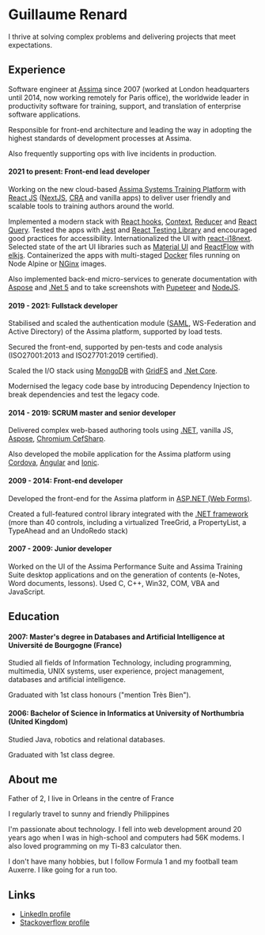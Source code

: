 # Guillaume Renard

I thrive at solving complex problems and delivering projects that meet expectations.

## Experience

Software engineer at [Assima](https://www.assima.net) since 2007 (worked at London headquarters until 2014, now working remotely for Paris office),
the worldwide leader in productivity software for training, support, and translation of enterprise software applications.

Responsible for front-end architecture and leading the way in adopting the highest standards of development processes at Assima.

Also frequently supporting ops with live incidents in production.

#### 2021 to present: Front-end lead developer

Working on the new cloud-based [Assima Systems Training Platform](https://assimasolutions.com/systems-training-platform/) with [React JS](https://reactjs.org/) 
([NextJS](https://nextjs.org/), [CRA](https://create-react-app.dev/) and vanilla apps) to deliver user friendly and scalable tools to training authors around the world.

Implemented a modern stack with [React hooks](https://reactjs.org/docs/hooks-intro.html), [Context](https://reactjs.org/docs/context.html), [Reducer](https://reactjs.org/docs/hooks-reference.html#usereducer) and [React Query](https://react-query.tanstack.com/). Tested the apps with [Jest](https://jestjs.io/) and [React Testing Library](https://testing-library.com/) and encouraged good practices for accessibility. Internationalized the UI with [react-i18next](https://react.i18next.com/).
Selected state of the art UI libraries such as [Material UI](https://mui.com/) and [ReactFlow](https://reactflow.dev/) with [elkjs](https://github.com/kieler/elkjs).
Containerized the apps with multi-staged [Docker](https://www.docker.com/) files running on Node Alpine or [NGinx](https://www.nginx.com/) images.

Also implemented back-end micro-services to generate documentation with [Aspose](https://products.aspose.com/words/) and [.Net 5](https://dotnet.microsoft.com/) 
and to take screenshots with [Pupeteer](https://developers.google.com/web/tools/puppeteer/) and [NodeJS](https://nodejs.org/).

#### 2019 - 2021: Fullstack developer

Stabilised and scaled the authentication module ([SAML](https://en.wikipedia.org/wiki/Security_Assertion_Markup_Language), WS-Federation and Active Directory)
of the Assima platform, supported by load tests.

Secured the front-end, supported by pen-tests and code analysis (ISO27001:2013 and ISO27701:2019 certified). 

Scaled the I/O stack using [MongoDB](https://www.mongodb.com/) with [GridFS](https://docs.mongodb.com/manual/core/gridfs/) and [.Net Core](https://dotnet.microsoft.com/). 

Modernised the legacy code base by introducing Dependency Injection to break dependencies and test the legacy code.

#### 2014 - 2019: SCRUM master and senior developer

Delivered complex web-based authoring tools using [.NET](https://dotnet.microsoft.com/), vanilla JS, [Aspose](https://products.aspose.com/words/), [Chromium CefSharp](https://github.com/cefsharp/CefSharp/). 

Also developed the mobile application for the Assima platform using [Cordova](https://cordova.apache.org/), [Angular](https://angular.io/) and [Ionic](https://ionicframework.com/).

#### 2009 - 2014: Front-end developer

Developed the front-end for the Assima platform in [ASP.NET (Web Forms)](https://docs.microsoft.com/en-us/aspnet/web-forms/). 

Created a full-featured control library integrated with the [.NET framework](https://dotnet.microsoft.com/) (more than 40 controls, including a virtualized TreeGrid, a PropertyList, a TypeAhead and an UndoRedo stack)

#### 2007 - 2009: Junior developer

Worked on the UI of the Assima Performance Suite and Assima Training Suite desktop applications 
and on the generation of contents (e-Notes, Word documents, lessons). Used C, C++, Win32, COM, VBA and JavaScript.

## Education

#### 2007: Master's degree in Databases and Artificial Intelligence at Université de Bourgogne (France)

Studied all fields of Information Technology, including programming, multimedia, UNIX systems, user experience, project management, databases and artificial intelligence.

Graduated with 1st class honours ("mention Très Bien").

#### 2006: Bachelor of Science in Informatics at University of Northumbria (United Kingdom)

Studied Java, robotics and relational databases. 

Graduated with 1st class degree.

## About me

Father of 2, I live in Orleans in the centre of France

I regularly travel to sunny and friendly Philippines

I'm passionate about technology. I fell into web development around 20 years ago when I was in high-school and computers had 56K modems. I also loved programming on my Ti-83 calculator then.

I don't have many hobbies, but I follow Formula 1 and my football team Auxerre. I like going for a run too.

## Links

- [LinkedIn profile](https://www.linkedin.com/in/guillaume-renard-b89254190/)
- [Stackoverflow profile](https://stackoverflow.com/users/1010492/gyum-fox)

